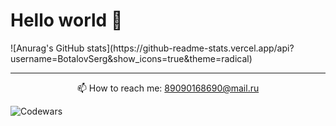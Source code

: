 <h1>Hello world 👋</h1>
![Anurag's GitHub stats](https://github-readme-stats.vercel.app/api?username=BotalovSerg&show_icons=true&theme=radical)






------------



<p align="center">
  📫  How to reach me: <a href='mailto:89090168690@mail.ru'>89090168690@mail.ru</a>
</p>



![Codewars](https://www.codewars.com/users/BotalovSerg/badges/micro)


<!--
**BotalovSerg/BotalovSerg** is a ✨ _special_ ✨ repository because its `README.md` (this file) appears on your GitHub profile.

Here are some ideas to get you started:

- 🔭 I’m currently working on ...
- 🌱 I’m currently learning ...
- 👯 I’m looking to collaborate on ...
- 🤔 I’m looking for help with ...
- 💬 Ask me about ...
- 📫 How to reach me: ...
- 😄 Pronouns: ...
- ⚡ Fun fact: ...
-->
